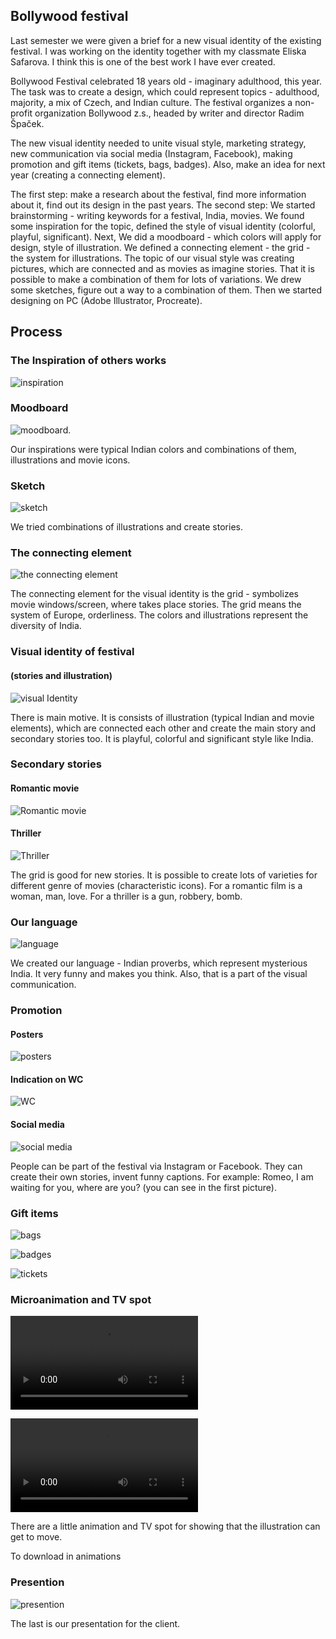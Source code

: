 
## Bollywood festival

Last semester we were given a brief for a new visual identity of the existing festival.
I was working on the identity together with my classmate Eliska Safarova. I think this is one of the best work I have ever created.

Bollywood Festival celebrated 18 years old - imaginary adulthood, this year. The task was to create a design, which could represent topics - adulthood, majority, a mix of Czech, and Indian culture. The festival organizes a non-profit organization Bollywood z.s., headed by writer and director Radim Špaček.

The new visual identity needed to unite visual style, marketing strategy, new communication via social media (Instagram, Facebook), making promotion and gift items (tickets, bags, badges). Also, make an idea for next year (creating a connecting element).

The first step: make a research about the festival, find more information about it,  find out its design in the past years. 
The second step: We started brainstorming - writing keywords for a festival, India, movies. We found some inspiration for the topic, defined the style of visual identity (colorful, playful, significant).
Next, We did a moodboard - which colors will apply for design, style of illustration. We defined a connecting element - the grid - the system for illustrations. The topic of our visual style was creating pictures, which are connected and as movies as imagine stories. That it is possible to make a combination of them for lots of variations. We drew some sketches, figure out a way to a combination of them. Then we started designing on PC (Adobe Illustrator, Procreate). 

## Process

### The Inspiration of others works
![inspiration](images/inspiration-festival-works.jpg)

### Moodboard

![moodboard.](images/inspiration-festival-colors.jpg)

Our inspirations were typical Indian colors and combinations of them, illustrations and movie icons.

### Sketch

![sketch](images/sketch-festival.jpg)

We tried combinations of illustrations and create stories.

### The connecting element

![the connecting element](images/element-festival.jpg)

The connecting element for the visual identity is the grid - symbolizes movie windows/screen, where takes place stories.
The grid means the system of Europe, orderliness. The colors and illustrations represent the diversity of India.

### Visual identity of festival  
#### (stories and illustration)

![visual Identity](images/stories-illustrations-festival.jpg)

There is main motive. It is consists of illustration (typical Indian and movie elements), which are connected each other and create the main story and secondary stories too. It is playful, colorful and significant style like India.

### Secondary stories
#### Romantic movie

![Romantic movie](images/romantic-movie-festival.jpg)

#### Thriller

![Thriller](images/thriller-festival.jpg)

The grid is good for new stories. It is possible to create lots of varieties for different genre of movies (characteristic icons). For a romantic film is a woman, man, love. For a thriller is a gun, robbery, bomb.

### Our language 

![language](images/language-festival.jpg)

We created our language - Indian proverbs, which represent mysterious India. It very funny and makes you think. Also, that is a part of the visual communication.

### Promotion

#### Posters

![posters](images/posters-festival.jpg)

#### Indication on WC

![WC](images/wc-festival.jpg)

#### Social media

![social media](images/social-media-festival.jpg)

People can be part of the festival via Instagram or Facebook. They can create their own stories, invent funny captions. 
For example: Romeo, I am waiting for you, where are you? (you can see in the first picture).

### Gift items

![bags](images/bag-festival.jpg)

![badges](images/badges-festival.jpg)

![tickets](images/tickets-festival.jpg)

### Microanimation and TV spot

![Microanimation](animations/microanimation.mp4)

![TV spot](animations/TV-spot.mp4)

There are a little animation and TV spot for showing that the illustration can get to move.

To download in animations

### Presention 

![presention](presentation.jpg)

The last is our presentation for the client.



